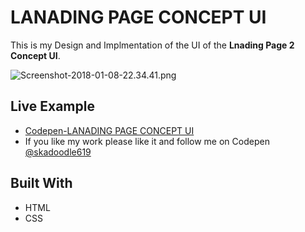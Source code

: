 # LANADING PAGE CONCEPT UI

 This is my Design and Implmentation of the UI of the **Lnading Page 2 Concept UI**.

![Screenshot-2018-01-08-22.34.41.png](https://i.imgrpost.com/imgr/2018/01/09/Screenshot-2018-01-08-22.34.41.png)

## Live Example

* [Codepen-LANADING PAGE CONCEPT UI](https://codepen.io/skadoodle619/full/KZyYbg)
* If you like my work please like it and follow me on Codepen [@skadoodle619](https://codepen.io/skadoodle619/)

## Built With

* HTML
* CSS
